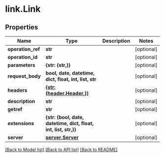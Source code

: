 # link.Link

## Properties
Name | Type | Description | Notes
------------ | ------------- | ------------- | -------------
**operation_ref** | **str** |  | [optional] 
**operation_id** | **str** |  | [optional] 
**parameters** | **{str: (str,)}** |  | [optional] 
**request_body** | **bool, date, datetime, dict, float, int, list, str** |  | [optional] 
**headers** | [**{str: (header.Header,)}**](Header.md) |  | [optional] 
**description** | **str** |  | [optional] 
**getref** | **str** |  | [optional] 
**extensions** | **{str: (bool, date, datetime, dict, float, int, list, str,)}** |  | [optional] 
**server** | [**server.Server**](Server.md) |  | [optional] 

[[Back to Model list]](../README.md#documentation-for-models) [[Back to API list]](../README.md#documentation-for-api-endpoints) [[Back to README]](../README.md)


